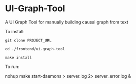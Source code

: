 # UI-Graph-Tool
A UI Graph Tool for manually building causal graph from text

To install:

    git clone PROJECT_URL

    cd ./frontend/ui-graph-tool
    
    make install

To run:

   nohup make start-daemons > server.log 2> server_error.log &
